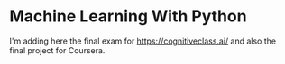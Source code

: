 # Machine Learning With Python
I'm adding here the final exam for https://cognitiveclass.ai/ and also the final project for Coursera.
